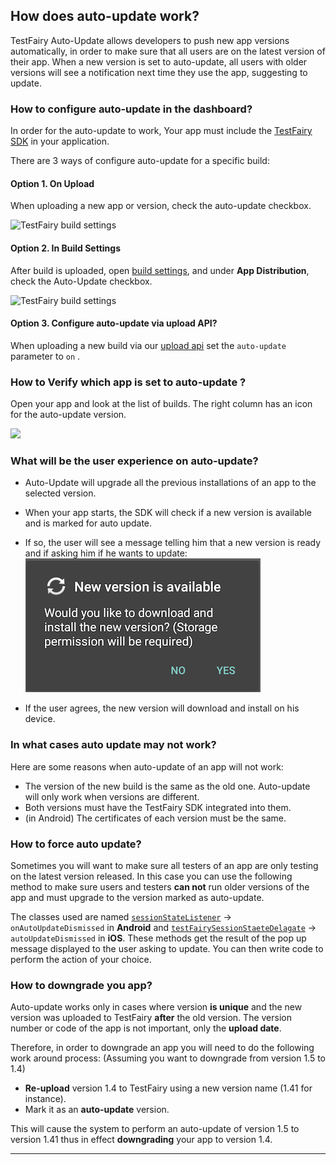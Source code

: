 ## How does auto-update work?
TestFairy Auto-Update allows developers to push new app versions automatically, in order to make sure that all users are on the latest version of their app. When a new version is set to auto-update, all users with older versions will see a notification next time they use the app, suggesting to update.

### How to configure auto-update in the dashboard?
In order for the auto-update to work, Your app must include the [TestFairy SDK](https://docs.testfairy.com/SDK/Adding_The_SDK_To_Your_App.html) in your application.

There are 3 ways of configure auto-update for a specific build:

#### Option 1. On Upload 

When uploading a new app or version, check the auto-update checkbox.

![TestFairy build settings ](/img/auto-update-img2.png)

#### Option 2. In Build Settings

After build is uploaded, open [build settings](https://docs.testfairy.com/Getting_Started/App_Build_Settings.html), and under **App Distribution**, check the Auto-Update checkbox.

![TestFairy build settings ](/img/auto-update-img1.png)

#### Option 3. Configure auto-update via upload API?

When uploading a new build via our [upload api](https://docs.testfairy.com/API/Upload_API.html) set the `auto-update` parameter to `on` .

### How to Verify which app is set to auto-update ?

Open your app and look at the list of builds. The right column has an icon for the auto-update version.

![](/img/auto-update-dashboard-place.png)


### What will be the user experience on auto-update?

- Auto-Update will upgrade all the previous installations of an app to the selected version. 
- When your app starts, the SDK will check if a new version is available and is marked for auto update.
- If so, the user will see a message telling him that a new version is ready and if asking him if he wants to update:
![auto update message](/img/app_distribution/auto-update-msg.png)


- If the user agrees, the new version will download and install on his device. 

### In what cases auto update may not work?

Here are some reasons when auto-update of an app will not work:
* The version of the new build is the same as the old one. Auto-update will only work when versions are different.
* Both versions must have the TestFairy SDK integrated into them.
* (in Android) The certificates of each version must be the same.


### How to force auto update?

Sometimes you will want to make sure all testers of an app are only testing on the latest version released. In this case you can use the following method to make sure users and testers **can not** run older versions of the app and must upgrade to the version marked as auto-update.

The classes used are named [`sessionStateListener`](https://docs.testfairy.com/reference/android/com/testfairy/SessionStateListener.html#SessionStateListener--) → `onAutoUpdateDismissed` in **Android** and [`testFairySessionStaeteDelagate`](https://app.testfairy.com/reference/ios/Protocols/TestFairySessionStateDelegate.html) → `autoUpdateDismissed` in **iOS**.
These methods get the result of the pop up message displayed to the user asking to update. You can then write code to perform the action of your choice.


### How to downgrade you app?

Auto-update works only in cases where version **is unique** and the new version was uploaded to TestFairy **after** the old version. The version number or code of the app is not important, only the __upload date__.

Therefore, in order to downgrade an app you will need to do the following work around process:
   (Assuming you want to downgrade from version 1.5 to 1.4)

   * **Re-upload** version 1.4 to TestFairy using a new version name (1.41 for instance).
   * Mark it as an **auto-update** version.

This will cause the system to perform an auto-update of version 1.5 to version 1.41 thus in effect **downgrading** your app to version 1.4.


----------



